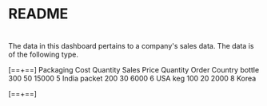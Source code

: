 # README
#

The data in this dashboard pertains to a company's sales data.
The data is of the following type.

[==+==]
Packaging	Cost	Quantity	Sales Price	Quantity Order	Country
bottle	300	50	15000	5	India
packet	200	30	6000	6	USA
keg	100	20	2000	8	Korea

[==+==]
